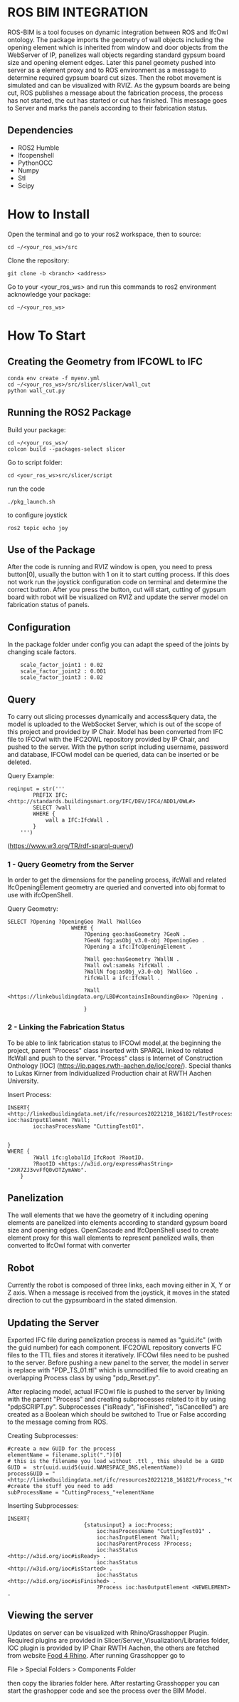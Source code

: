 
# ROS BIM INTEGRATION

ROS-BIM is a tool focuses on dynamic integration between ROS and IfcOwl ontology. The package imports the geometry of wall objects including the opening element which is inherited from window and door objects from the WebServer of IP, panelizes wall objects regarding standard gypsum board size and opening element edges. Later this panel geomety pushed into server as a element proxy and to ROS environment as a message to determine required gypsum board cut sizes. Then the robot movement is simulated and can be visualized with RVIZ. As the gypsum boards are being cut, ROS publishes a message about the fabrication process, the process has not started, the cut has started or cut has finished. This message goes to Server and marks the panels according to their fabrication status. 

## Dependencies
- ROS2 Humble
- Ifcopenshell
- PythonOCC
- Numpy
- Stl
- Scipy


# How to Install
Open the terminal and go to your ros2 workspace, then to source:
```
cd ~/<your_ros_ws>/src
```
Clone the repository: 

```
git clone -b <branch> <address>
```
Go to your <your_ros_ws> and run this commands to ros2 environment acknowledge your package:

```
cd ~/<your_ros_ws>
```

# How To Start

## Creating the Geometry from IFCOWL to IFC
```
conda env create -f myenv.yml
cd ~/<your_ros_ws>/src/slicer/slicer/wall_cut
python wall_cut.py
```
## Running the ROS2 Package
Build your package:
```
cd ~/<your_ros_ws>/
colcon build --packages-select slicer
```

Go to script folder:
```
cd <your_ros_ws>src/slicer/script
```
run the code

```
./pkg_launch.sh

```
to configure joystick 
```
ros2 topic echo joy
```

## Use of the Package

After the code is running and RVIZ window is open, you need to press button[0], usually the button with 1 on it to start cutting process. If this does not work run the joystick configuration code on terminal and determine the correct button. After you press the button, cut will start, cutting of gypsum board with robot will be visualized on RVIZ and update the server model on fabrication status of panels. 


## Configuration
In the package folder under config you can adapt the speed of the joints by changing scale factors. 
```
    scale_factor_joint1 : 0.02
    scale_factor_joint2 : 0.001
    scale_factor_joint3 : 0.02
```



## Query 

To carry out slicing processes dynamically and access&query data, the model is uploaded to the WebSocket Server, which is out of the scope of this project and provided by IP Chair. Model has been converted from IFC file to IFCOwl with the IFC2OWL repository provided by IP Chair, and pushed to the server. With the python script including username, password and database, IFCOwl model can be queried, data can be inserted or be deleted.

Query Example:

```  
reqinput = str('''
        PREFIX IFC: <http://standards.buildingsmart.org/IFC/DEV/IFC4/ADD1/OWL#>
        SELECT ?wall 
        WHERE {
            wall a IFC:IfcWall .
        }
    ''')

```
(https://www.w3.org/TR/rdf-sparql-query/)

### 1 - Query Geometry from the Server

In order to get the dimensions for the paneling process, ifcWall and related IfcOpeningElement geometry are queried and converted into obj format to use with ifcOpenShell.

Query Geometry:
```  
SELECT ?Opening ?OpeningGeo ?Wall ?WallGeo 
                    WHERE {
                        ?Opening geo:hasGeometry ?GeoN .
                        ?GeoN fog:asObj_v3.0-obj ?OpeningGeo .
                        ?Opening a ifc:IfcOpeningElement .

                        ?Wall geo:hasGeometry ?WallN .
                        ?Wall owl:sameAs ?ifcWall .
                        ?WallN fog:asObj_v3.0-obj ?WallGeo .
                        ?ifcWall a ifc:IfcWall .

                        ?Wall <https://linkebuildingdata.org/LBD#containsInBoundingBox> ?Opening .

                        }
```

### 2 - Linking the Fabrication Status

To be able to link fabrication status to IFCOwl model,at the beginning the project, parent "Process" class  inserted with SPARQL linked to related IfcWall and push to the server. "Process" class is Internet of Construction Onthology [IOC] (https://ip.pages.rwth-aachen.de/ioc/core/). Special thanks to Lukas Kirner from Individualized Production chair at RWTH Aachen University.


Insert Process:
```
INSERT{ <http://linkedbuildingdata.net/ifc/resources20221218_161821/TestProcess_01> ioc:hasInputElement ?Wall;
        ioc:hasProcessName "CuttingTest01".
    
                                                                                    }
WHERE {
        ?Wall ifc:globalId_IfcRoot ?RootID.
        ?RootID <https://w3id.org/express#hasString> "2XR7ZJ3vvFfQ0vDTZymAWo".
    }
```




## Panelization
The wall elements that we have the geometry of it including opening elements are panelized into elements according to standard gypsum board size and opening edges. OpenCascade and IfcOpenShell used to create element proxy for this wall elements to represent panelized walls, then converted to IfcOwl format with converter

## Robot 
Currently the robot is composed of three links, each moving either in X, Y or Z axis. When a message is received from the joystick, it moves in the stated direction to cut the gypsumboard in the stated dimension. 


## Updating the Server

Exported IFC file during panelization process is named as "guid.ifc" (with the guid number) for each component. IFC2OWL repository converts IFC files to the TTL files and stores it iteratively. IFCOwl files need to be pushed to the server. Before pushing a new panel to the server, the model in server is replace with "PDP_TS_01.ttl" which is unmodified file to avoid creating an overlapping Process class by using "pdp_Reset.py". 

After replacing model, actual IFCOwl file is pushed to the server by linking with the parent "Process" and creating subprocesses related to it by using "pdpSCRIPT.py". Subprocesses ("isReady", "isFinished", "isCancelled") are created as a Boolean which should be switched to True or False according to the message coming from ROS.


Creating Subprocesses:
```
#create a new GUID for the process
elementName = filename.split(".")[0]
# this is the filename you load without .ttl , this should be a GUID
GUID =  str(uuid.uuid5(uuid.NAMESPACE_DNS,elementName))
processGUID = "<http://linkedbuildingdata.net/ifc/resources20221218_161821/Process_"+GUID+">"
#create the stuff you need to add
subProcessName = "CuttingProcess_"+elementName
```
Inserting Subprocesses:
```
INSERT{ 
                        {statusinput} a ioc:Process;
		                    ioc:hasProcessName "CuttingTest01" .
		                    ioc:hasInputElement ?Wall;
		                    ioc:hasParentProcess ?Process;
		                    ioc:hasStatus <http://w3id.org/ioc#isReady> .
		                    ioc:hasStatus <http://w3id.org/ioc#isStarted> .
		                    ioc:hasStatus <http://w3id.org/ioc#isFinished> .                   
		                    ?Process ioc:hasOutputElement <NEWELEMENT> .
```

## Viewing the server

Updates on server can be visualized with Rhino/Grasshopper Plugin. Required plugins are provided in Slicer/Server_Visualization/Libraries folder, IOC plugin is provided by IP Chair RWTH Aachen, the others are fetched from website [Food 4 Rhino](https://www.food4rhino.com/en). After running Grasshopper go to 

File > Special Folders > Components Folder 

then copy the libraries folder here. After restarting Grasshopper you can start the grashopper code and see the process over the BIM Model. 

